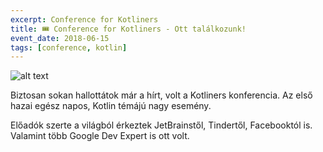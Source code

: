```yaml
---
excerpt: Conference for Kotliners
title: 🎟️ Conference for Kotliners - Ott találkozunk!
event_date: 2018-06-15
tags: [conference, kotlin]
---
```


![alt text](https://appcraft.hu/assets/img/kotliners-conf-01.png)

Biztosan sokan hallottátok már a hírt, volt a Kotliners konferencia. Az első hazai egész napos, Kotlin témájú nagy esemény.

Előadók szerte a világból érkeztek JetBrainstől, Tindertől, Facebooktól is. Valamint több Google Dev Expert is ott volt.
